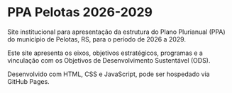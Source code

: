 # PPA Pelotas 2026-2029

Site institucional para apresentação da estrutura do Plano Plurianual (PPA) do município de Pelotas, RS, para o período de 2026 a 2029.

Este site apresenta os eixos, objetivos estratégicos, programas e a vinculação com os Objetivos de Desenvolvimento Sustentável (ODS).

Desenvolvido com HTML, CSS e JavaScript, pode ser hospedado via GitHub Pages.
